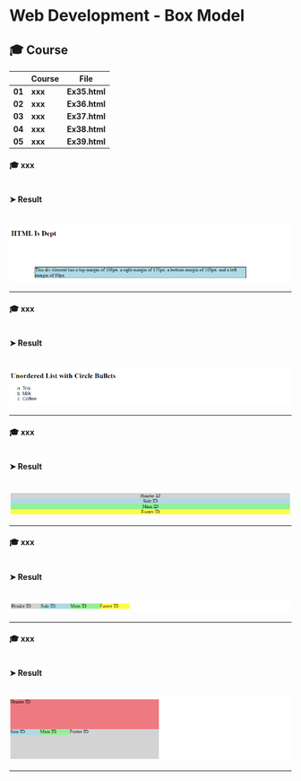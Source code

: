 # Web Development - Box Model


## 🎓 Course

|      |	**Course** |	**File** |
| ---- | ---- | ---- |
| **01**	| **xxx** | **Ex35.html** |
| **02**	| **xxx** | **Ex36.html** |
| **03**	| **xxx** | **Ex37.html** |
| **04**	| **xxx** | **Ex38.html** |
| **05**	| **xxx** | **Ex39.html** |



#### 🎓 xxx

```Ex35.html

```
#### ➤ Result

&nbsp; <img src="./Images/Ex35 Results.png" alt="Ex35 Results"/>

___

#### 🎓 xxx

```Ex36.html

```
#### ➤ Result

&nbsp; <img src="./Images/Ex36 Results.png" alt="Ex36 Results"/>

___

#### 🎓 xxx

```Ex37.html

```
#### ➤ Result

&nbsp; <img src="./Images/Ex37 Results.png" alt="Ex37 Results"/>

___

#### 🎓 xxx

```Ex38.html

```
#### ➤ Result

&nbsp; <img src="./Images/Ex38 Results.png" alt="Ex38 Results"/>

___

#### 🎓 xxx

```Ex39.html

```
#### ➤ Result

&nbsp; <img src="./Images/Ex39 Results.png" alt="Ex39 Results"/>

___

